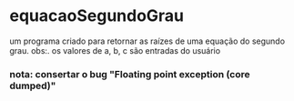 # equacaoSegundoGrau
um programa criado para retornar as raízes de uma equação do segundo grau. obs:. os valores de a, b, c são entradas do usuário


### nota: consertar o bug "Floating point exception (core dumped)"